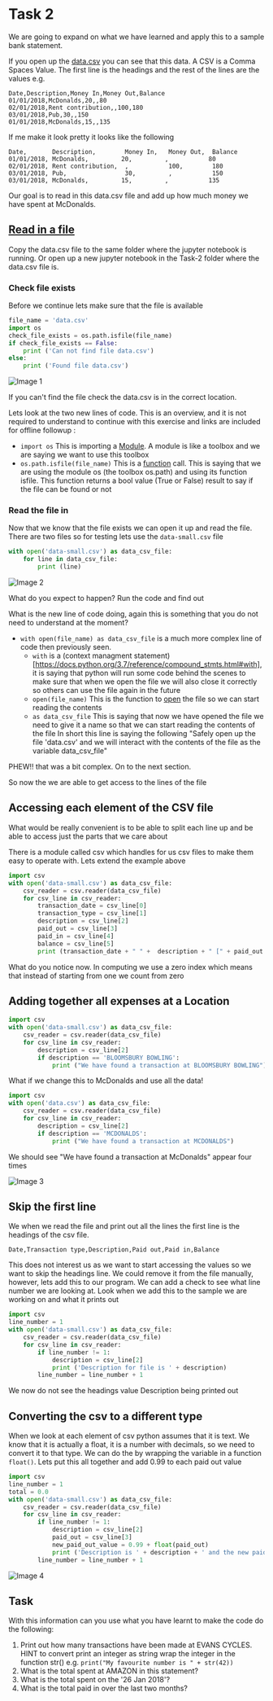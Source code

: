 # Task 2

We are going to expand on what we have learned and apply this to a sample bank statement.

If you open up the [data.csv](data.csv) you can see that this data.
A CSV is a Comma Spaces Value. The first line is the headings and the rest of the lines are the values e.g.
```csv
Date,Description,Money In,Money Out,Balance
01/01/2018,McDonalds,20,,80
02/01/2018,Rent contribution,,100,180
03/01/2018,Pub,30,,150
01/01/2018,McDonalds,15,,135
```
If me make it look pretty it looks like the following
```csv
Date,       Description,        Money In,   Money Out,  Balance
01/01/2018, McDonalds,         20,         ,           80
02/01/2018, Rent contribution,  ,           100,        180
03/01/2018, Pub,                30,         ,           150
03/01/2018, McDonalds,         15,         ,           135
```

Our goal is to read in this data.csv file and add up how much money we have spent at McDonalds.

## [Read in a file](https://www.tutorialspoint.com/python/python_files_io.htm)
Copy the data.csv file to the same folder where the jupyter notebook is running. 
Or open up a new jupyter notebook in the Task-2 folder where the data.csv file is.

### Check file exists
Before we continue lets make sure that the file is available
```python
file_name = 'data.csv'
import os
check_file_exists = os.path.isfile(file_name)
if check_file_exists == False:
    print ('Can not find file data.csv')
else:
    print ('Found file data.csv')
```

![Image 1](images/image1.png)

If you can't find the file check the data.csv is in the correct location.

Lets look at the two new lines of code. This is an overview, and it is not required to understand to continue with this exercise and links are included for offline followup :
   * ```import os``` This is importing a [Module](https://www.tutorialspoint.com/python/python_modules.htm). A module is like a toolbox and we are saying we want to use this toolbox
   * ```os.path.isfile(file_name)``` This is a [function](https://www.tutorialspoint.com/python/python_functions.htm) call. This is saying that we are using the module os (the toolbox os.path) and using its function isfile. This function returns a bool value (True or False) result to say if the file can be found or not

### Read the file in

Now that we know that the file exists we can open it up and read the file. There are two files so for testing lets use the `data-small.csv` file

```python
with open('data-small.csv') as data_csv_file:
    for line in data_csv_file:
        print (line)
```

![Image 2](images/image2.png)

What do you expect to happen? Run the code and find out

What is the new line of code doing, again this is something that you do not need to understand at the moment?
   * ```with open(file_name) as data_csv_file``` is a much more complex line of code then previously seen.
      * ```with``` is a (context managment statement)[https://docs.python.org/3.7/reference/compound_stmts.html#with],  it is saying that python will run some code behind the scenes to make sure that when we open the file we will also close it correctly so others can use the file again in the future
      * ```open(file_name)``` This is the function to [open](https://docs.python.org/3.7/library/functions.html#open) the file so we can start reading the contents
      * ```as data_csv_file``` This is saying that now we have opened the file we need to give it a name so that we can start reading the contents of the file
    In short this line is saying the following "Safely open up the file 'data.csv' and we will interact with the contents of the file as the variable data_csv_file"

PHEW!! that was a bit complex. On to the next section.

So now the we are able to get access to the lines of the file

## Accessing each element of the CSV file
What would be really convenient is to be able to split each line up and be able to access just the parts that we care about

There is a module called csv which handles for us csv files to make them easy to operate with. Lets extend the example above
```python
import csv
with open('data-small.csv') as data_csv_file:
    csv_reader = csv.reader(data_csv_file)
    for csv_line in csv_reader:
        transaction_date = csv_line[0] 
        transaction_type = csv_line[1]
        description = csv_line[2]
        paid_out = csv_line[3]
        paid_in = csv_line[4]
        balance = csv_line[5]
        print (transaction_date + " " +  description + " [" + paid_out + "]")
```
What do you notice now. In computing we use a zero index which means that instead of starting from one we count from zero

## Adding together all expenses at a Location
```python
import csv
with open('data-small.csv') as data_csv_file:
    csv_reader = csv.reader(data_csv_file)
    for csv_line in csv_reader:
        description = csv_line[2] 
        if description == 'BLOOMSBURY BOWLING':
            print ("We have found a transaction at BLOOMSBURY BOWLING")
```

What if we change this to McDonalds and use all the data!
```python
import csv
with open('data.csv') as data_csv_file:
    csv_reader = csv.reader(data_csv_file)
    for csv_line in csv_reader:
        description = csv_line[2] 
        if description == 'MCDONALDS':
            print ("We have found a transaction at MCDONALDS")
```
We should see "We have found a transaction at McDonalds" appear four times

![Image 3](images/image3.png)

## Skip the first line
We when we read the file and print out all the lines the first line is the headings of the csv file.

```Date,Transaction type,Description,Paid out,Paid in,Balance```

This does not interest us as we want to start accessing the values so we want to skip the headings line. We could remove it from the file manually, however, lets add this to our program. We can add a check to see what line number we are looking at. Look when we add this to the sample we are working on and what it prints out
```python
import csv
line_number = 1
with open('data-small.csv') as data_csv_file:
    csv_reader = csv.reader(data_csv_file)
    for csv_line in csv_reader:
        if line_number != 1:
            description = csv_line[2] 
            print ('Description for file is ' + description)
        line_number = line_number + 1
```
We now do not see the headings value Description being printed out

## Converting the csv to a different type
When we look at each element of csv python assumes that it is text. We know that it is actually a float, it is a number with decimals, so we need to convert it to that type. We can do the by wrapping the variable in a function ```float()```. Lets put this all together and add 0.99 to each paid out value
```python
import csv
line_number = 1
total = 0.0
with open('data-small.csv') as data_csv_file:
    csv_reader = csv.reader(data_csv_file)
    for csv_line in csv_reader:
        if line_number != 1:
            description = csv_line[2]
            paid_out = csv_line[3]
            new_paid_out_value = 0.99 + float(paid_out)
            print ('Description is ' + description + ' and the new paid out value is ' + str(new_paid_out_value))
        line_number = line_number + 1
```

![Image 4](images/image4.png)

## Task
With this information can you use what you have learnt to make the code do the following:
   1. Print out how many transactions have been made at EVANS CYCLES. HINT to convert print an integer as string wrap the integer in the function str() e.g. ```print("My favourite number is " + str(42))```
   2. What is the total spent at AMAZON in this statement?
   3. What is the total spent on the '26 Jan 2018'?
   4. What is the total paid in over the last two months?

